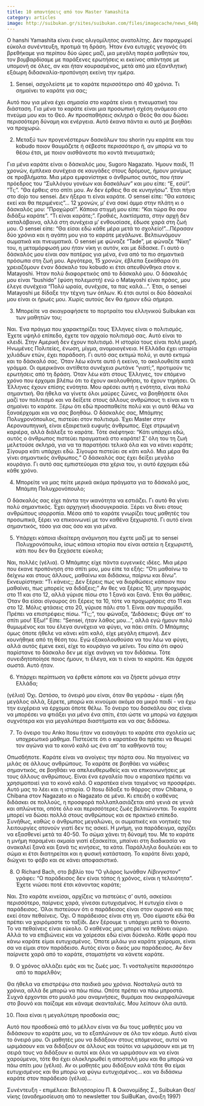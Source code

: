 ```yaml
---
title: 10 απαντήσεις από τον Master Yamashita
category: articles
image: http://suibukan.gr/sites/suibukan.com/files/imagecache/news_640px/article_photos/yamashita_2005_0.jpg
---
```

Ο hanshi Yamashita είναι ένας ολιγομίλητος ανατολίτης. Δεν παραχωρεί εύκολα συνέντευξη, προτιμά τη δράση. Ήταν ένα ευτυχές γεγονός ότι βρεθήκαμε για περίπου δύο ώρες μαζί, μια μεγάλη παρέα μαθητών του, τον βομβαρδίσαμε με παράξενες ερωτήσεις κι εκείνος απάντησε με υπομονή σε όλες, αν και ήταν κουρασμένος, μετά από μια εξαντλητική εξάωρη διδασκαλία-προπόνηση εκείνη την ημέρα.

1. Sensei, ασχολείστε με το καράτε περισσότερο από 40 χρόνια. Τι σημαίνει το καράτε για σας;
<!--more-->
Αυτό που για μένα έχει σημασία στο καράτε είναι η πνευματική του διάσταση. Για μένα το καράτε είναι μια προσωπική σχέση ανάμεσα στο πνεύμα μου και το Θεό. Αν προσπαθήσεις σκληρά ο Θεός θα σου δώσει περισσότερη δύναμη και ενέργεια. Αυτό έκανα πάντα κι αυτό με βοηθάει να προχωρώ.

2. Μεταξύ των προγενέστερων δασκάλων του shorin ryu καράτε και του kobudo ποιον θαυμάζετε ή σέβεστε περισσότερο ή, αν μπορώ να το θέσω έτσι, με ποιον αισθάνεστε πιο κοντά πνευματικά;

Για μένα καράτε είναι ο δάσκαλός μου, Sugoro Nagazato. Ήμουν παιδί, 11 χρονών, έμπλεκα συνέχεια σε καυγάδες στους δρόμους, ήμουν μονίμως σε προβλήματα. Μια μέρα εμφανίστηκε ο άνθρωπος αυτός, που ήταν πρόεδρος του “Συλλόγου γονέων και δασκάλων” και μου είπε: “Ε, εσύ!”. “Τι;”. “Θα έρθεις στο σπίτι μου. Αν δεν έρθεις θα σε κυνηγήσω”. Έτσι πήγα στο dojo του sensei. Δεν ήξερα τι είναι καράτε. Ο sensei είπε: “Θα κατσεις εκεί και θα περιμένεις”… 12 χρονών, μ’ ένα σακί άμμο στην πλάτη κι ο δάσκαλός μου: “Προχώρα!”. Κάποια στιγμή μου είπε: “Και τώρα θα σου διδάξω καράτε”. “Τι είναι καράτε;”. Γροθιές, λακτίσματα, στην αρχή δεν καταλάβαινα, αλλά στη συνέχεια μ’ ενθουσίασε, έδωσε χαρά στη ζωή μου. Ο sensei είπε: “Θα είσαι εδώ κάθε μέρα μετά το σχολείο!”…Πέρασαν δύο χρόνια και η αγάπη μου για το καράτε μεγάλωνε. Βελτιωνόμουν σωματικά και πνευματικά. Ο sensei με φώναζε “Tade”, με φώναζε “Νίκη” του, η μεταμόρφωσή μου ήταν νίκη γι αυτόν, και με δίδασκε. Γι αυτό ο δάσκαλός μου είναι σαν πατέρας για μένα, ένα από τα πιο σημαντικά πρόσωπα στη ζωή μου. Αργότερα, 15 χρονών, έβλεπα ξεκάθαρα ότι χρειαζόμουν έναν δάσκαλο του kobudo κι έτσι απευθύνθηκα στον κ. Matayoshi. Ήταν πολύ διαφορετικός από το δάσκαλό μου. Ο δάσκαλός μου είναι “bushido” (φύση πολεμιστή) ενώ ο Matayoshi είναι πράος, μου έλεγε συνέχεια “Πολύ ωραία, συνέχισε, τα πας καλά…”. Έτσι, ο sensei Μatayoshi με δίδαξε την τέχνη των όπλων. Κι έτσι αυτοί οι δύο δάσκαλοί μου είναι οι ήρωές μου. Χωρίς αυτούς δεν θα ήμουν εδώ σήμερα.

3. Μπορείτε να σκιαγραφήσετε το πορτραίτο του ελληνικού Suibukan και των μαθητών του;

Ναι. Ένα πράγμα που χαρακτηρίζει τους Έλληνες είναι ο πολιτισμός. Έχετε υψηλό επίπεδο, έχετε τον αρχαίο πολιτισμό σας. Αυτό είναι το κλειδί. Στην Αμερική δεν έχουν πολιτισμό. Η ιστορία τους είναι πολή μικρή. Ηνωμένες Πολιτείες, ένωση, μίγμα, ανομοιογένεια. Η Ελλάδα έχει ιστορία χιλιάδων ετών, έχει παράδοση. Γι αυτό σας εκτιμώ πολύ, γι αυτό εκτιμώ και το δάσκαλό σας. Όταν λέω κάντε αυτό ή εκείνο, το ακολουθείτε κατά γράμμα. Οι αμερικάνοι αντίθετα συνέχεια ρωτάνε “γιατί;”, προτιμούν τις ερωτήσεις από τη δράση. Όταν λέω κάτι στους Έλληνες, τον επόμενο χρόνο που έρχομαι βλέπω ότι το έχουν ακολουθήσει, το έχουν τηρήσει. Οι Έλληνες έχουν επίσης ενότητα. Μου αρέσει αυτή η ενότητα, είναι πολύ σημαντική. Θα ήθελα να γίνετε όλοι μαύρες ζώνες, να βοηθήσετε όλοι μαζί τον πολιτισμό και να δείξετε στους άλλους ανθρώπους τι είναι και τι σημαίνει το καράτε. Ξέρω ότι εδώ προσπαθείτε πολύ και γι αυτό θέλω να ξαναέρχομαι και να σας βοηθάω. Ο δάσκαλός σας, Μπάμπης Πολυχρονόπουλος, πιστεύει στον πολιτισμό. Έχει Master στην Αεροναυπηγική, είναι εξαιρετικά ευφυής άνθρωπος. Είχε στρωμένη καριέρα, αλλά διάλεξε το καράτε. Τότε σκέφτηκα: “Κάτι υπάρχει εδώ, αυτός ο άνθρωπος πιστεύει πραγματικά στο καράτε! Σ’ όλη του τη ζωή μελετούσε σκληρά, για να τα παρατήσει τελικά όλα και να κάνει καράτε; Σίγουρα κάτι υπάρχει εδώ. Σίγουρα πιστεύει σε κάτι καλό. Μια μέρα θα γίνει σημαντικός άνθρωπος.” Ο δάσκαλός σας έχει δείξει μεγάλο κουράγιο. Γι αυτό σας εμπιστεύομαι στα χέρια του, γι αυτό έρχομαι εδώ κάθε χρόνο.

4. Μπορείτε να μας πείτε μερικά ακόμα πράγματα για το δάσκαλό μας, Μπάμπη Πολυχρονόπουλο;

Ο δάσκαλός σας είχε πάντα την ικανότητα να εστιάζει. Γι αυτό θα γίνει πολύ σημαντικός. Έχει αρχηγική ιδιοσυγκρασία. Ξέρει να δίνει στους ανθρώπους ισορροπία. Μέσα από το καράτε γνωρίζει τους μαθητές του προσωπικά, ξέρει να επικοινωνεί με τον καθένα ξεχωριστά. Γι αυτό είναι σημαντικός, τόσο για σας όσο και για μένα.

5. Υπάρχει κάποια ιδιαίτερη ανάμνηση που έχετε μαζί με το sensei Πολυχρονόπουλο, ίσως κάποια ιστορία που είναι αστεία η ξεχωριστή, κάτι που δεν θα ξεχάσετε εύκολα; 

Ναι, πολλές (γέλια). Ο Μπάμπης είχε πάντα ευγενικές ιδέες. Μια μέρα που έκανε προπόνηση στο σπίτι μου, μου είπε τα εξής: “Ότι μαθαίνω το δείχνω και στους άλλους, μαθαίνω και διδάσκω, παίρνω και δίνω”. Εκνευρίστηκα: “Τι κάνεις;; Δεν ξέρεις πως να διορθώσεις κάποιον που μαθαίνει, πως μπορείς να διδάξεις;” Αν θες να ξέρεις 10, μην προχωράς στο 11 και στο 12, αλλά γύρισε πίσω στο 1 ξανά και ξανά. Έτσι θα μάθεις. Όταν θα είσαι σίγουρος ότι ξέρεις τα 10, τότε να προχωρήσεις στο 11 και στο 12. Μόλις φτάσεις στο 20, γύρισε πάλι στο 1. Είναι σαν πυραμίδα. Πρέπει να επιστρέφεις πίσω. “Τι;;”, του φώναξα, “Διδάσκεις; Φύγε απ’ το σπίτι μου! Έξω!” Είπε: “Sensei, ήταν λάθος μου…”, αλλά εγώ ήμουν πολύ θυμωμένος και του έλεγα συνέχεια να φύγει, να πάει σπίτι. Ο Μπάμπης όμως όποτε ήθελε να κάνει κάτι καλό, είχε μεγάλη επιμονή. Δεν κουνήθηκε από τη θέση του. Εγώ εξακολουθούσα να του λέω να φύγει, αλλά αυτός έμενε εκεί, είχε το κουράγιο να μείνει. Του είπα ότι αφού παρίστανε το δάσκαλο δεν με είχε ανάγκη να τον διδάσκω. Τότε συνειδητοποίησε ποιος ήμουν, τι έλεγα, και τι είναι το καράτε. Και άρχισε σωστά. Αυτό ήταν.

6. Υπάρχει περίπτωση να έρθετε κάποτε και να ζήσετε μόνιμα στην Ελλάδα;

(γέλια) Όχι. Ωστόσο, το όνειρό μου είναι, όταν θα γεράσω - είμαι ήδη μεγάλος αλλά, ξέρετε, μπορώ και κινούμαι ακόμα σα μικρό παιδί - να έχω την ευχέρεια να έρχομαι όποτε θέλω. Το όνειρο του δασκάλου σας είναι να μπορέσει να φτιάξει για μένα ένα σπίτι, έτσι ώστε να μπορώ να έρχομαι συχνότερα και για μεγαλύτερα διαστήματα και να σας διδάσκω.

7. Το όνειρο του Anko Itosu ήταν να εισαγάγει το καράτε στα σχολεία ως υποχρεωτικό μάθημα. Πιστεύετε ότι ο καρατέκα θα πρέπει να θεωρεί τον αγώνα για το κοινό καλό ως ένα απ’ τα καθήκοντά του;

Οπωσδήποτε. Καράτε είναι να ανοίγεις την πόρτα σου. Να πηγαίνεις να μιλάς σε άλλους ανθρώπους. Το καράτε σε βοηθάει να νιώθεις σημαντικός, σε βοηθάει να απελευθερωθείς και να επικοινωνήσεις με τους άλλους ανθρώπους. Είναι ένα εργαλείο που ο καρατέκα πρέπει να χρησιμοποιεί για το κοινό καλό. Ο καρατέκα είναι ταγμένος να προσφέρει. Αυτό μας το λέει και η ιστορία. Ο Itosu δίδαξε το θάρρος στον Chibana, ο Chibana στον Nagazato κι ο Nagazato σε μένα. Κι επειδή ο καθένας διδάσκει σε πολλούς, η προσφορά πολλαπλασιάζεται από γενιά σε γενιά και απλώνεται, οπότε όλο και περισσότερες ζωές βελτιώνονται. Το καράτε μπορεί να δώσει πολλά στους ανθρώπους και σε πρακτικό επίπεδο. Συνήθως, καθώς ο άνθρωπος μεγαλώνει, οι σωματικές και νοητικές του λειτουργίες ατονούν γιατί δεν τις ασκεί. Η μνήμη, για παράδειγμα, αρχίζει να εξασθενεί μετά τα 40-50. Το σώμα χάνει τη δύναμή του. Με το καράτε η μνήμη παραμένει ακμαία γιατί εξασκείται, μπαίνει στη διαδικασία να ανακαλεί ξανά και ξανά τις κινήσεις, τα κάτα. Παράλληλα δουλεύει και το σώμα κι έτσι διατηρείται και η φυσική κατάσταση. Το καράτε δίνει χαρά, διώχνει το φόβο και σε κάνει αποφασιστικό.

8. Ο Richard Bach, στο βιβλίο του “Ο γλάρος Ιωνάθαν Λίβινγκστον” γράφει: “Ο παράδεισος δεν είναι τόπος ή χρόνος, είναι η τελειότητα”. Έχετε νιώσει ποτέ έτσι κάνοντας καράτε;

Ναι. Στο καράτε κινείσαι, αρχίζεις να πιστεύεις σ’ αυτό, ασκείσαι περισσότερο, παίρνεις χαρά, γίνεσαι ευτυχισμένος. Η ευτυχία είναι ο παράδεισος. Όλοι πιστεύουν ότι ο παράδεισος είναι στον ουρανό και πας εκεί όταν πεθαίνεις. Όχι. Ο παράδεισος είναι στη γη. Όσο είμαστε εδώ θα πρέπει να χαιρόμαστε το ταξίδι. Δεν ξέρουμε τι υπάρχει μετά το θάνατο. Το να πεθαίνεις είναι εύκολο. Ο καθένας μας μπορεί να πεθάνει αύριο. Αλλά το να επιβιώνεις και να χαίρεσαι εδώ είναι δύσκολο. Κάθε φορά που κάνω καράτε είμαι ευτυχισμένος. Όποτε μιλάω για καράτε χαίρομαι, είναι σα να είμαι στον παράδεισο. Αυτός είναι ο δικός μου παράδεισος. Αν δεν παίρνετε χαρά από το καράτε, σταματήστε να κάνετε καράτε.

9. Ο χρόνος αλλάζει εμάς και τις ζωές μας. Τι νοσταλγείτε περισσότερο από το παρελθόν;

Θα ήθελα να επιστρέψω στα παιδικά μου χρόνια. Νοσταλγώ αυτά τα χρόνια, αλλά δε μπορώ να πάω πίσω. Οπότε πρέπει να πάω μπροστά. Συχνά έρχονται στο μυαλό μου αναμνήσεις, θυμάμαι που σκαρφαλώναμε στο βουνό και παίζαμε και κάναμε σκανταλιές. Μου λείπουν όλα αυτά.

10. Ποια είναι η μεγαλύτερη προσδοκία σας;

Αυτό που προσδοκώ από το μέλλον είναι να δω τους μαθητές μου να διδάσκουν το καράτε μου, να το εξαπλώνουν σε όλο τον κόσμο. Αυτό είναι το όνειρό μου. Οι μαθητές μου να διδάξουν στους επόμενους, αυτοί να ωριμάσουν και να διδάξουν σε άλλους και τούτοι να ωριμάσουν και με τη σειρά τους να διδάξουν κι αυτοί και όλοι να ωριμάσουν και να είναι χαρούμενοι, τότε θα έχει ολοκληρωθεί η αποστολή μου και θα μπορώ να πάω σπίτι μου (γέλια). Αν οι μαθητές μου διδάξουν καλά τότε θα είμαι ευτυχισμένος και θα μπορώ να φύγω ευτυχισμένος… και να διδάσκω καράτε στον παράδεισο (γέλια)…

Συνέντευξη - επιμέλεια: Βελησσαρίου Π. & Οικονομίδης Σ., Suibukan Θεσ/νίκης (αναδημοσίευση από το newsletter του SuiBuKan, άνοιξη 1997)
